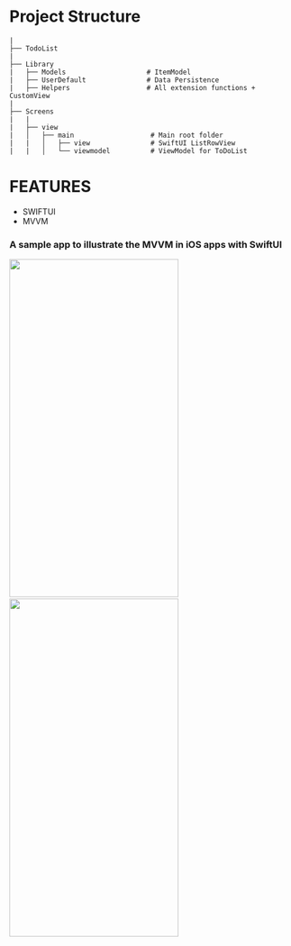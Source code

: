# Project Structure

```
|
├── TodoList
|
├── Library
|   ├── Models                    # ItemModel
|   ├── UserDefault               # Data Persistence
|   ├── Helpers                   # All extension functions + CustomView
|
├── Screens
|   |
|   ├── view
|   │   ├── main                   # Main root folder
|   |   │   ├── view               # SwiftUI ListRowView
|   |   │   └── viewmodel          # ViewModel for ToDoList
```

# FEATURES

- SWIFTUI
- MVVM

### A sample app to illustrate the MVVM in iOS apps with SwiftUI

<img src="https://user-images.githubusercontent.com/29463442/149243567-eeb3f520-4f1f-4725-8ea4-8d39ce69bf07.png" width="300" height="600"> &nbsp; <img src="https://user-images.githubusercontent.com/29463442/149243816-48fba83c-6d69-4a1f-a4c5-2866970361e0.png" width="300" height="600">

